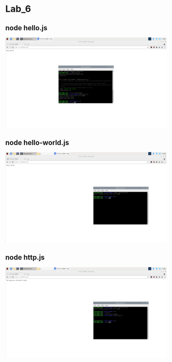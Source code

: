 # Lab_6


## node hello.js
![alt text](https://github.com/LiamjohnVelazquez/CPE322/blob/main/Lab_6/pics/2022-04-16-163816_1920x1080_scrot.png)

## node hello-world.js
![alt text](https://github.com/LiamjohnVelazquez/CPE322/blob/main/Lab_6/pics/2022-04-16-164958_1920x1080_scrot.png)

## node http.js
![alt text](https://github.com/LiamjohnVelazquez/CPE322/blob/main/Lab_6/pics/2022-04-16-165056_1920x1080_scrot.png)
